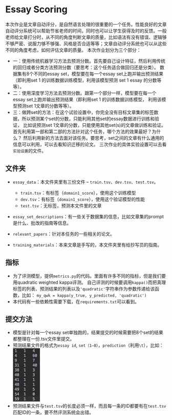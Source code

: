 # Essay Scoring

本次作业是文章自动评分，是自然语言处理的很重要的一个任务。性能良好的文章自动评分系统可以帮助节省老师的时间，同时也可以让学生获得及时的反馈。一般老师给文章打分时，从不同的角度判断文章的质量，比如语法有没有错误、逻辑够不够严密、说服力够不够强、风格是否合适等等；文章自动评分系统也可以从这些不同的角度考虑，如何评估文章的质量。
本次作业划分为三个部分：
- 一：使用传统机器学习方法去预测分数。首先要自己设计特征，然后利用传统的回归或者分类方法预测分数（要思考：这个任务适合做回归还是分类）。
数据集有8个不同的essay set，模型要在每一个essay set上跑并输出预测结果（即利用set 1 的训练数据训练模型，利用该模型预测
set 1 essay 的分数等等）。
- 二：使用深度学习方法去预测分数。跟第一个部分一样，模型要在每一个essay set上跑并输出预测结果（即利用set 1 的训练数据训练模型，
利用该模型预测set 1文章的分数等等）。
- 三：做跨set的方法：在这个试验设置中，你完全没有目标文章集的标签数据，所以预测某个set的分数，只能利用其他set的essay数据进行训练和验证，
比如说预测set 1文章的分数，只能使用其他set(s)的文章做训练和验证。首先利用第一部和第二部的方法针对这个任务，哪个方法的效果最好？为什么？
然后利用新的方法去面对该任务。要思考，set之间的文章有什么通用的信息可以利用，可以去看知识迁移的论文。
三次作业的具体实验设置可以去看`实验设置`的文件。

## 文件夹
- `essay_data`：本文件夹里有三份文件 – `train.tsv`、`dev.tsv`、`test.tsv`。
    - `train.tsv`：有标签（`domain1_score`），使用这个训练模型
    - `dev.tsv`：有标签（`domain1_score`），使用这个验证模型的性能
    - `test.tsv`：无标签，预测本文件里的文章
    
- `essay_set_descriptions`：有一些关于数据集的信息，比如文章集的prompt是什么、批改的指南等信息。
- `relevant_papers`：针对本任务的一些相关的论文。
- `training_materials`：本来文章是手写的，本文件夹里有给抄写员的指南。

## 指标
- 为了评测模型，提供`metrics.py`的代码。里面有许多不同的指标，但是我们要用quadratic weighted kappa评测。
自己评测的时候要调用`kappa()`而把真理标签的列表、预测结果的列表以及`'quadratic'`字符串作为参数传递给该函数，比如：
`my_qwk = kappa(y_true, y_predicted, 'quadratic')`
- 本代码有一些依赖性需要下载，在`requirements.txt`可以看到。

## 提交方法
- 模型是针对每一个essay set单独跑的，结果提交的时候需要把8个set的结果都整理在一份.tsv文件里提交。
- 预测结果文件的格式为`essay id`, `set（1–8）`，`prediction`（利用`\t`），比如：<br />
![alt text](images/predictions_example.png "example")
- 预测结果文件与`test.tsv`的长度必须一样，而且每一条的ID都要有在`test.tsv`匹配ID的一条，要不然评测系统会出错。